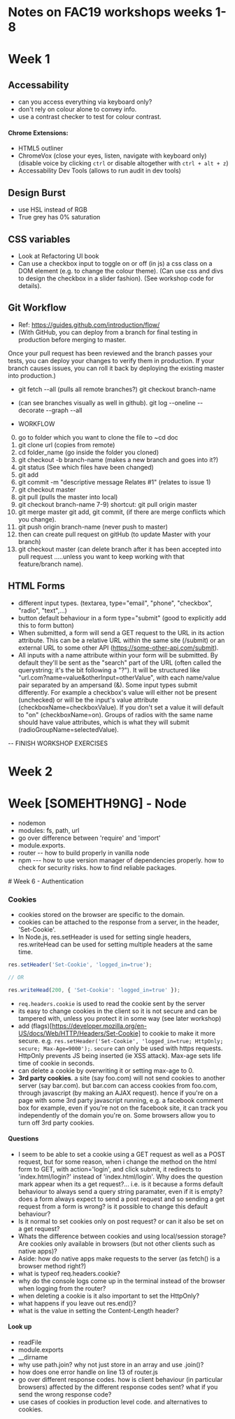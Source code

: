 # Notes on FAC19 workshops weeks 1-8

# Week 1

## Accessability

- can you access everything via keyboard only?
- don't rely on colour alone to convey info.
- use a contrast checker to test for colour contrast.

#### Chrome Extensions:
- HTML5 outliner 
- ChromeVox  (close your eyes, listen, navigate with keyboard only)
(disable voice by clicking ```ctrl``` or disable altogether with ```ctrl + alt + z```)
- Accessability Dev Tools (allows to run audit in dev tools)

## Design Burst
- use HSL instead of RGB
- True grey has 0% saturation

## CSS variables
- Look at Refactoring UI book
- Can use a checkbox input to toggle on or off (in js) a css class on a DOM element (e.g. to change the colour theme). (Can use css and divs to design the checkbox in a slider fashion). (See workshop code for details).

## Git Workflow
- Ref: https://guides.github.com/introduction/flow/
- (With GitHub, you can deploy from a branch for final testing in production before merging to master.

Once your pull request has been reviewed and the branch passes your tests, you can deploy your changes to verify them in production. If your branch causes issues, you can roll it back by deploying the existing master into production.)

- git fetch --all (pulls all remote branches?)
git checkout branch-name 
- (can see branches visually as well in github).
git log --oneline --decorate --graph --all

- WORKFLOW
0) go to folder which you want to clone the file to 
~cd doc
1) git clone url       (copies from remote)
2) cd folder_name (go inside the folder you cloned)
3) git checkout -b branch-name  (makes a new branch and goes into it?)
4) git status (See which files have been changed)
5) git add
6) git commit -m "descriptive message
Relates #1"  (relates to issue 1) 
7) git checkout master
8) git pull    (pulls the master into local)
9) git checkout branch-name
7-9) shortcut:   git pull origin master
10) git merge master
git add, git commit, (if there are merge conflicts which you change).
11) git push origin branch-name       (never push to master)
12) then can create pull request on gitHub    (to update Master with your branch)
13) git checkout master
(can delete branch after it has been accepted into pull request .....unless you want to keep working with that feature/branch name).

## HTML Forms
- different input types. (textarea, type="email", "phone", "checkbox", "radio", "text",...)
- button default behaviour in a form type="submit" (good to explicitly add this to form button)
- When submitted, a form will send a GET request to the URL in its action attribute. This can be a relative URL within the same site (/submit) or an external URL to some other API (https://some-other-api.com/submit).
- All inputs with a name attribute within your form will be submitted. By default they'll be sent as the "search" part of the URL (often called the querystring; it's the bit following a "?"). It will be structured like "url.com?name=value&otherInput=otherValue", with each name/value pair separated by an ampersand (&).
    Some input types submit differently. For example a checkbox's value will either not be present (unchecked) or will be the input's value attribute (checkboxName=checkboxValue). If you don't set a value it will default to "on" (checkboxName=on). Groups of radios with the same name should have value attributes, which is what they will submit (radioGroupName=selectedValue).

-- FINISH WORKSHOP EXERCISES

# Week 2


# Week [SOMEHTH9NG] - Node

- nodemon 
- modules: fs, path, url
- go over difference between 'require' and 'import'
- module.exports.
- router -- how to build properly in vanilla node
- npm --- how to use version manager of dependencies properly. how to check for security risks. how to find reliable packages. 

# Week 6 - Authentication

### Cookies
- cookies stored on the browser are specific to the domain. 
- cookies can be attached to the response from a server, in the header, 'Set-Cookie'. 
- In Node.js, res.setHeader is used for setting single headers, res.writeHead can be used for setting multiple headers at the same time.
```javascript
res.setHeader('Set-Cookie', 'logged_in=true');

// OR

res.writeHead(200, { 'Set-Cookie': 'logged_in=true' });
```
- ```req.headers.cookie``` is used to read the cookie sent by the server 
- its easy to change cookies in the client so it is not secure and can be tampered with, unless you protect it in some way (see later workshop)
- add (flags)[https://developer.mozilla.org/en-US/docs/Web/HTTP/Headers/Set-Cookie] to cookie to make it more secure. e.g. ```res.setHeader('Set-Cookie', 'logged_in=true; HttpOnly; secure; Max-Age=9000');```. ```secure``` can only be used with https requests. HttpOnly prevents JS being inserted (ie XSS attack). Max-age sets life time of cookie in seconds.
- can delete a cookie by overwriting it or setting max-age to 0. 
- **3rd party cookies**. a site (say foo.com) will not send cookies to another server (say bar.com). but bar.com can access cookies from foo.com, through javascript (by making an AJAX request). hence if you're on a page with some 3rd party javascript running, e.g. a facebook comment box for example, even if you're not on the facebook site, it can track you independently of the domain you're on. Some browsers allow you to turn off 3rd party cookies. 

#### Questions
- I seem to be able to set a cookie using a GET request as well as a POST request, but for some reason, when i change the method on the html form to GET, with action='login', and click submit, it redirects to 'index.html/login?' instead of 'index.html/login'. Why 
does the question mark appear when its a get request?... i.e. is it because a forms default behaviour to always send a query string paramater, even if it is empty? does a form always expect to send a post request
and so sending a get request from a form is wrong?
is it possible to change this default behaviour? 
- Is it normal to set cookies only on post request? or can it also be set on a get request?
- Whats the difference between cookies and using local/session storage? Are cookies only available in browsers (but not other clients such as native apps)?
- Aside: how do native apps make requests to the server (as fetch() is a browser method right?)
- what is typeof req.headers.cookie? 
- why do the console logs come up in the terminal instead of the browser when logging from the router?
- when deleting a cookie is it also important to set the HttpOnly? 
- what happens if you leave out res.end()?
- what is the value in setting the Content-Length header?

#### Look up
- readFile
- module.exports
- __dirname
- why use path.join? why not just store in an array and use .join()?
- how does one error handle on line 13 of router.js
- go over different response codes. how is client behaviour (in particular browsers) affected by the different response codes sent? what if you send the wrong response code?
- use cases of cookies in production level code. and alternatives to cookies.